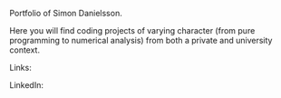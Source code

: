 Portfolio of Simon Danielsson.


Here you will find coding projects of varying character (from pure programming to numerical analysis) from both a private and university context. 


Links:

LinkedIn: 
